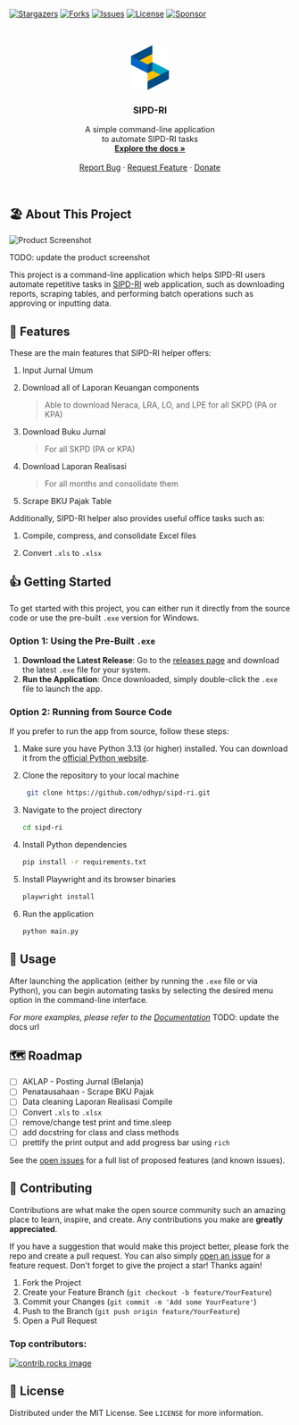 <!-- PROJECT SHIELDS -->

[![Stargazers][stars-shield]][stars-url]
[![Forks][forks-shield]][forks-url]
[![Issues][issues-shield]][issues-url]
[![License][license-shield]][license-url]
[![Sponsor][sponsor-shield]][sponsor-url]

<!-- PROJECT LOGO -->
<br />
<br />
<div align="center">
  <a href="https://github.com/odhyp/sipd-ri">
    <img src="docs/assets/logo.png" alt="Logo" width="auto" height="80">
  </a>

  <h3 align="center">SIPD-RI</h3>

  <p align="center">
    A simple command-line application<br />to automate SIPD-RI tasks
    <br />
    <a href="https://odhyp.github.io/sipd-ri/"><strong>Explore the docs »</strong></a>
    <br />
    <br />
    <a href="https://github.com/odhyp/sipd-ri/issues/new?template=bug_report.md">Report Bug</a>
    ·
    <a href="https://github.com/odhyp/sipd-ri/issues/new?template=feature_request.md">Request Feature</a>
    ·
    <a href="https://github.com/sponsors/odhyp">Donate</a>
  </p>
</div>
<br />

<!-- ABOUT THE PROJECT -->

## 🏖️ About This Project

![Product Screenshot](/assets/img/product.png)

TODO: update the product screenshot

This project is a command-line application which helps SIPD-RI users automate repetitive tasks in [SIPD-RI](https://sipd.kemendagri.go.id/landing) web application, such as downloading reports, scraping tables, and performing batch operations such as approving or inputting data.

<!-- FEATURES -->

## 📌 Features

These are the main features that SIPD-RI helper offers:

1. Input Jurnal Umum
2. Download all of Laporan Keuangan components

   > Able to download Neraca, LRA, LO, and LPE for all SKPD (PA or KPA)

3. Download Buku Jurnal

   > For all SKPD (PA or KPA)

4. Download Laporan Realisasi

   > For all months and consolidate them

5. Scrape BKU Pajak Table

Additionally, SIPD-RI helper also provides useful office tasks such as:

1. Compile, compress, and consolidate Excel files

2. Convert `.xls` to `.xlsx`

<!-- GETTING STARTED -->

## 👍 Getting Started

To get started with this project, you can either run it directly from the source code or use the pre-built `.exe` version for Windows.

### Option 1: Using the Pre-Built `.exe`

1. **Download the Latest Release**: Go to the [releases page]() and download the latest `.exe` file for your system.
2. **Run the Application**: Once downloaded, simply double-click the `.exe` file to launch the app.

### Option 2: Running from Source Code

If you prefer to run the app from source, follow these steps:

1. Make sure you have Python 3.13 (or higher) installed. You can download it from the [official Python website](https://www.python.org/downloads/).

2. Clone the repository to your local machine

   ```bash
    git clone https://github.com/odhyp/sipd-ri.git
   ```

3. Navigate to the project directory

   ```bash
   cd sipd-ri
   ```

4. Install Python dependencies

   ```bash
   pip install -r requirements.txt
   ```

5. Install Playwright and its browser binaries

   ```bash
   playwright install
   ```

6. Run the application

   ```bash
   python main.py
   ```

<!-- USAGE EXAMPLES -->

## 📙 Usage

After launching the application (either by running the `.exe` file or via Python), you can begin automating tasks by selecting the desired menu option in the command-line interface.

_For more examples, please refer to the [Documentation](https://example.com)_
TODO: update the docs url

<!-- ROADMAP -->

## 🗺️ Roadmap

- [ ] AKLAP - Posting Jurnal (Belanja)
- [ ] Penatausahaan - Scrape BKU Pajak
- [ ] Data cleaning Laporan Realisasi Compile
- [ ] Convert `.xls` to `.xlsx`
- [ ] remove/change test print and time.sleep
- [ ] add docstring for class and class methods
- [ ] prettify the print output and add progress bar using `rich`

See the [open issues](https://github.com/odhyp/sipd-ri/issues) for a full list of proposed features (and known issues).

<!-- CONTRIBUTING -->

## 💌 Contributing

Contributions are what make the open source community such an amazing place to learn, inspire, and create. Any contributions you make are **greatly appreciated**.

If you have a suggestion that would make this project better, please fork the repo and create a pull request. You can also simply [open an issue](https://github.com/odhyp/sipd-ri/issues/new?template=feature_request.md) for a feature request.
Don't forget to give the project a star! Thanks again!

1. Fork the Project
2. Create your Feature Branch (`git checkout -b feature/YourFeature`)
3. Commit your Changes (`git commit -m 'Add some YourFeature'`)
4. Push to the Branch (`git push origin feature/YourFeature`)
5. Open a Pull Request

### Top contributors:

<a href="https://github.com/odhyp/sipd-ri/graphs/contributors">
  <img src="https://contrib.rocks/image?repo=odhyp/sipd-ri" alt="contrib.rocks image" />
</a>

<!-- LICENSE -->

## 💼 License

Distributed under the MIT License. See `LICENSE` for more information.

<!-- LINKS & IMAGES -->

[contributors-shield]: https://img.shields.io/github/contributors/odhyp/sipd-ri.svg?style=for-the-badge
[contributors-url]: https://github.com/odhyp/sipd-ri/graphs/contributors
[forks-shield]: https://img.shields.io/github/forks/odhyp/sipd-ri.svg?style=for-the-badge
[forks-url]: https://github.com/odhyp/sipd-ri/network/members
[stars-shield]: https://img.shields.io/github/stars/odhyp/sipd-ri.svg?style=for-the-badge
[stars-url]: https://github.com/odhyp/sipd-ri/stargazers
[issues-shield]: https://img.shields.io/github/issues/odhyp/sipd-ri.svg?style=for-the-badge
[issues-url]: https://github.com/odhyp/sipd-ri/issues
[license-shield]: https://img.shields.io/github/license/odhyp/sipd-ri.svg?style=for-the-badge
[license-url]: https://github.com/odhyp/sipd-ri/blob/master/LICENSE
[sponsor-url]: https://github.com/sponsors/odhyp
[sponsor-shield]: https://img.shields.io/badge/sponsor-30363D?style=for-the-badge&logo=GitHub-Sponsors&logoColor=#white
